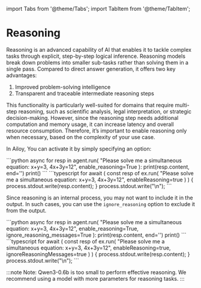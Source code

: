 import Tabs from '@theme/Tabs';
import TabItem from '@theme/TabItem';

# Reasoning

Reasoning is an advanced capability of AI that enables it to tackle complex tasks through explicit, step-by-step logical inference.
Reasoning models break down problems into smaller sub-tasks rather than solving them in a single pass.
Compared to direct answer generation, it offers two key advantages:

1. Improved problem-solving intelligence
2. Transparent and traceable intermediate reasoning steps

This functionality is particularly well-suited for domains that require multi-step reasoning, such as scientific analysis, legal interpretation, or strategic decision-making.
However, since the reasoning step needs additional computation and memory usage, it can increase latency and overall resource consumption.
Therefore, it’s important to enable reasoning only when necessary, based on the complexity of your use case.

In Ailoy, You can activate it by simply specifying an option:

<Tabs>
<TabItem value="py" label="Python">
```python
async for resp in agent.run(
  "Please solve me a simultaneous equation: x+y=3, 4x+3y=12",
  enable_reasoning=True
):
  print(resp.content, end='')
print()
```
</TabItem>
<TabItem value="node" label="JavaScript(Node)">
```typescript
for await (
  const resp of ex.run(
    "Please solve me a simultaneous equation: x+y=3, 4x+3y=12",
    enableReasoning=true
  )
) {
  process.stdout.write(resp.content);
}
process.stdout.write("\n");
```
</TabItem>
</Tabs>

Since reasoning is an internal process, you may not want to include it in the output. In such cases, you can use the `ignore_reasoning` option to exclude it from the output.

<Tabs>
<TabItem value="py" label="Python">
```python
async for resp in agent.run(
  "Please solve me a simultaneous equation: x+y=3, 4x+3y=12",
  enable_reasoning=True,
  ignore_reasoning_messages=True
):
  print(resp.content, end='')
print()
```
</TabItem>
<TabItem value="node" label="JavaScript(Node)">
```typescript
for await (
  const resp of ex.run(
    "Please solve me a simultaneous equation: x+y=3, 4x+3y=12",
    enableReasoning=true,
    ignoreReasoningMessages=true
  )
) {
  process.stdout.write(resp.content);
}
process.stdout.write("\n");
```
</TabItem>
</Tabs>

:::note
Note: Qwen3-0.6b is too small to perform effective reasoning.
We recommend using a model with more parameters for reasoning tasks.
:::

